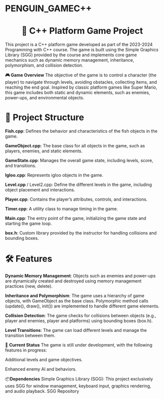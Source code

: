 # PENGUIN_GAMEC++
<div align = "center"> 
  <h1> 🐧 C++ Platform Game Project </h1>
</div>
This project is a C++ platform game developed as part of the 2023-2024 Programming with C++ course. The game is built using the Simple Graphics Library (SGG) provided by the course and implements core game mechanics such as dynamic memory management, inheritance, polymorphism, and collision detection.


**🎮 Game Overview**
The objective of the game is to control a character (the player) to navigate through levels, avoiding obstacles, collecting items, and reaching the end goal. Inspired by classic platform games like Super Mario, this game includes both static and dynamic elements, such as enemies, power-ups, and environmental objects.


<div aling = "center" > 
<h1>📂 Project Structure</h1>
</div>

**Fish.cpp**: Defines the behavior and characteristics of the fish objects in the game.

**GameObject.cpp**: The base class for all objects in the game, such as players, enemies, and static elements.

**GameState.cpp**: Manages the overall game state, including levels, score, and transitions.

**Igloo.cpp**: Represents igloo objects in the game.

**Level.cpp** / Level2.cpp: Define the different levels in the game, including object placement and interactions.

**Player.cpp**: Contains the player’s attributes, controls, and interactions.

**Timer.cpp**: A utility class to manage timing in the game.

**Main.cpp**: The entry point of the game, initializing the game state and starting the game loop.

**box.h**: Custom library provided by the instructor for handling collisions and bounding boxes.


<div aling = "center" > 
<h1>🛠 Features</h1>
</div>

**Dynamic Memory Management**: Objects such as enemies and power-ups are dynamically created and destroyed using memory management practices (new, delete).

**Inheritance and Polymorphism**: The game uses a hierarchy of game objects, with GameObject as the base class. Polymorphic method calls (update(), draw(), init()) are implemented to handle different game elements.

**Collision Detection**: The game checks for collisions between objects (e.g., player and enemies, player and platforms) using bounding boxes (box.h).

**Level Transitions**: The game can load different levels and manage the transition between them.

🚧 **Current Status**
The game is still under development, with the following features in progress:

Additional levels and game objectives.

Enhanced enemy AI and behaviors.

📦**Dependencies** 
Simple Graphics Library (SGG): This project exclusively uses SGG for window management, keyboard input, graphics rendering, and audio playback.
SGG Repository
